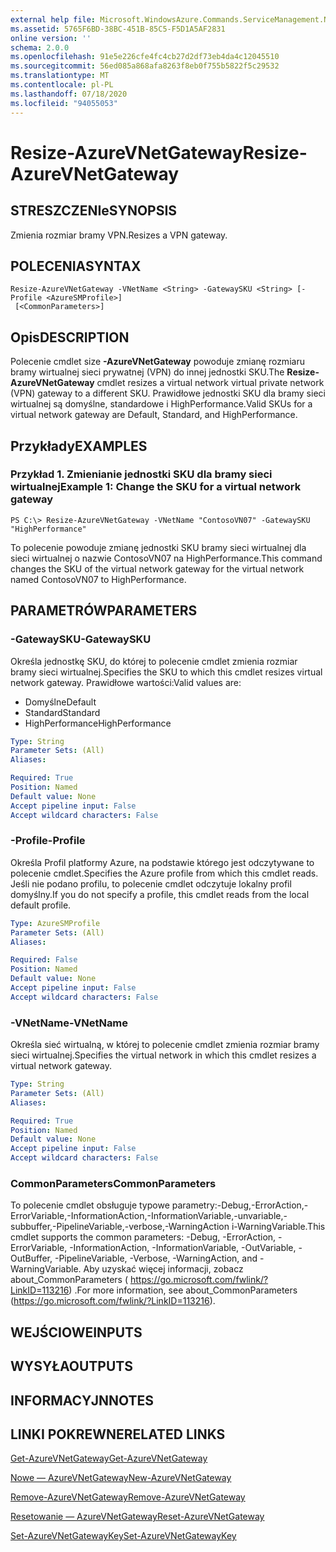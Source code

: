 ```yaml
---
external help file: Microsoft.WindowsAzure.Commands.ServiceManagement.Network.dll-Help.xml
ms.assetid: 5765F6BD-38BC-451B-85C5-F5D1A5AF2831
online version: ''
schema: 2.0.0
ms.openlocfilehash: 91e5e226cfe4fc4cb27d2df73eb4da4c12045510
ms.sourcegitcommit: 56ed085a868afa8263f8eb0f755b5822f5c29532
ms.translationtype: MT
ms.contentlocale: pl-PL
ms.lasthandoff: 07/18/2020
ms.locfileid: "94055053"
---
```

# <span data-ttu-id="01af2-101">Resize-AzureVNetGateway</span><span class="sxs-lookup"><span data-stu-id="01af2-101">Resize-AzureVNetGateway</span></span>

## <span data-ttu-id="01af2-102">STRESZCZENIe</span><span class="sxs-lookup"><span data-stu-id="01af2-102">SYNOPSIS</span></span>
<span data-ttu-id="01af2-103">Zmienia rozmiar bramy VPN.</span><span class="sxs-lookup"><span data-stu-id="01af2-103">Resizes a VPN gateway.</span></span>

## <span data-ttu-id="01af2-104">POLECENIA</span><span class="sxs-lookup"><span data-stu-id="01af2-104">SYNTAX</span></span>

```
Resize-AzureVNetGateway -VNetName <String> -GatewaySKU <String> [-Profile <AzureSMProfile>]
 [<CommonParameters>]
```

## <span data-ttu-id="01af2-105">Opis</span><span class="sxs-lookup"><span data-stu-id="01af2-105">DESCRIPTION</span></span>
<span data-ttu-id="01af2-106">Polecenie cmdlet size **-AzureVNetGateway** powoduje zmianę rozmiaru bramy wirtualnej sieci prywatnej (VPN) do innej jednostki SKU.</span><span class="sxs-lookup"><span data-stu-id="01af2-106">The **Resize-AzureVNetGateway** cmdlet resizes a virtual network virtual private network (VPN) gateway to a different SKU.</span></span>
<span data-ttu-id="01af2-107">Prawidłowe jednostki SKU dla bramy sieci wirtualnej są domyślne, standardowe i HighPerformance.</span><span class="sxs-lookup"><span data-stu-id="01af2-107">Valid SKUs for a virtual network gateway are Default, Standard, and HighPerformance.</span></span>

## <span data-ttu-id="01af2-108">Przykłady</span><span class="sxs-lookup"><span data-stu-id="01af2-108">EXAMPLES</span></span>

### <span data-ttu-id="01af2-109">Przykład 1. Zmienianie jednostki SKU dla bramy sieci wirtualnej</span><span class="sxs-lookup"><span data-stu-id="01af2-109">Example 1: Change the SKU for a virtual network gateway</span></span>
```
PS C:\> Resize-AzureVNetGateway -VNetName "ContosoVN07" -GatewaySKU "HighPerformance"
```

<span data-ttu-id="01af2-110">To polecenie powoduje zmianę jednostki SKU bramy sieci wirtualnej dla sieci wirtualnej o nazwie ContosoVN07 na HighPerformance.</span><span class="sxs-lookup"><span data-stu-id="01af2-110">This command changes the SKU of the virtual network gateway for the virtual network named ContosoVN07 to HighPerformance.</span></span>

## <span data-ttu-id="01af2-111">PARAMETRÓW</span><span class="sxs-lookup"><span data-stu-id="01af2-111">PARAMETERS</span></span>

### <span data-ttu-id="01af2-112">-GatewaySKU</span><span class="sxs-lookup"><span data-stu-id="01af2-112">-GatewaySKU</span></span>
<span data-ttu-id="01af2-113">Określa jednostkę SKU, do której to polecenie cmdlet zmienia rozmiar bramy sieci wirtualnej.</span><span class="sxs-lookup"><span data-stu-id="01af2-113">Specifies the SKU to which this cmdlet resizes virtual network gateway.</span></span>
<span data-ttu-id="01af2-114">Prawidłowe wartości:</span><span class="sxs-lookup"><span data-stu-id="01af2-114">Valid values are:</span></span> 

- <span data-ttu-id="01af2-115">Domyślne</span><span class="sxs-lookup"><span data-stu-id="01af2-115">Default</span></span> 
- <span data-ttu-id="01af2-116">Standard</span><span class="sxs-lookup"><span data-stu-id="01af2-116">Standard</span></span> 
- <span data-ttu-id="01af2-117">HighPerformance</span><span class="sxs-lookup"><span data-stu-id="01af2-117">HighPerformance</span></span>

```yaml
Type: String
Parameter Sets: (All)
Aliases: 

Required: True
Position: Named
Default value: None
Accept pipeline input: False
Accept wildcard characters: False
```

### <span data-ttu-id="01af2-118">-Profile</span><span class="sxs-lookup"><span data-stu-id="01af2-118">-Profile</span></span>
<span data-ttu-id="01af2-119">Określa Profil platformy Azure, na podstawie którego jest odczytywane to polecenie cmdlet.</span><span class="sxs-lookup"><span data-stu-id="01af2-119">Specifies the Azure profile from which this cmdlet reads.</span></span> <span data-ttu-id="01af2-120">Jeśli nie podano profilu, to polecenie cmdlet odczytuje lokalny profil domyślny.</span><span class="sxs-lookup"><span data-stu-id="01af2-120">If you do not specify a profile, this cmdlet reads from the local default profile.</span></span>

```yaml
Type: AzureSMProfile
Parameter Sets: (All)
Aliases: 

Required: False
Position: Named
Default value: None
Accept pipeline input: False
Accept wildcard characters: False
```

### <span data-ttu-id="01af2-121">-VNetName</span><span class="sxs-lookup"><span data-stu-id="01af2-121">-VNetName</span></span>
<span data-ttu-id="01af2-122">Określa sieć wirtualną, w której to polecenie cmdlet zmienia rozmiar bramy sieci wirtualnej.</span><span class="sxs-lookup"><span data-stu-id="01af2-122">Specifies the virtual network in which this cmdlet resizes a virtual network gateway.</span></span>

```yaml
Type: String
Parameter Sets: (All)
Aliases: 

Required: True
Position: Named
Default value: None
Accept pipeline input: False
Accept wildcard characters: False
```

### <span data-ttu-id="01af2-123">CommonParameters</span><span class="sxs-lookup"><span data-stu-id="01af2-123">CommonParameters</span></span>
<span data-ttu-id="01af2-124">To polecenie cmdlet obsługuje typowe parametry:-Debug,-ErrorAction,-ErrorVariable,-InformationAction,-InformationVariable,-unvariable,-subbuffer,-PipelineVariable,-verbose,-WarningAction i-WarningVariable.</span><span class="sxs-lookup"><span data-stu-id="01af2-124">This cmdlet supports the common parameters: -Debug, -ErrorAction, -ErrorVariable, -InformationAction, -InformationVariable, -OutVariable, -OutBuffer, -PipelineVariable, -Verbose, -WarningAction, and -WarningVariable.</span></span> <span data-ttu-id="01af2-125">Aby uzyskać więcej informacji, zobacz about_CommonParameters ( https://go.microsoft.com/fwlink/?LinkID=113216) .</span><span class="sxs-lookup"><span data-stu-id="01af2-125">For more information, see about_CommonParameters (https://go.microsoft.com/fwlink/?LinkID=113216).</span></span>

## <span data-ttu-id="01af2-126">WEJŚCIOWE</span><span class="sxs-lookup"><span data-stu-id="01af2-126">INPUTS</span></span>

## <span data-ttu-id="01af2-127">WYSYŁA</span><span class="sxs-lookup"><span data-stu-id="01af2-127">OUTPUTS</span></span>

## <span data-ttu-id="01af2-128">INFORMACYJN</span><span class="sxs-lookup"><span data-stu-id="01af2-128">NOTES</span></span>

## <span data-ttu-id="01af2-129">LINKI POKREWNE</span><span class="sxs-lookup"><span data-stu-id="01af2-129">RELATED LINKS</span></span>

[<span data-ttu-id="01af2-130">Get-AzureVNetGateway</span><span class="sxs-lookup"><span data-stu-id="01af2-130">Get-AzureVNetGateway</span></span>](./Get-AzureVNetGateway.md)

[<span data-ttu-id="01af2-131">Nowe — AzureVNetGateway</span><span class="sxs-lookup"><span data-stu-id="01af2-131">New-AzureVNetGateway</span></span>](./New-AzureVNetGateway.md)

[<span data-ttu-id="01af2-132">Remove-AzureVNetGateway</span><span class="sxs-lookup"><span data-stu-id="01af2-132">Remove-AzureVNetGateway</span></span>](./Remove-AzureVNetGateway.md)

[<span data-ttu-id="01af2-133">Resetowanie — AzureVNetGateway</span><span class="sxs-lookup"><span data-stu-id="01af2-133">Reset-AzureVNetGateway</span></span>](./Reset-AzureVNetGateway.md)

[<span data-ttu-id="01af2-134">Set-AzureVNetGatewayKey</span><span class="sxs-lookup"><span data-stu-id="01af2-134">Set-AzureVNetGatewayKey</span></span>](./Set-AzureVNetGatewayKey.md)


